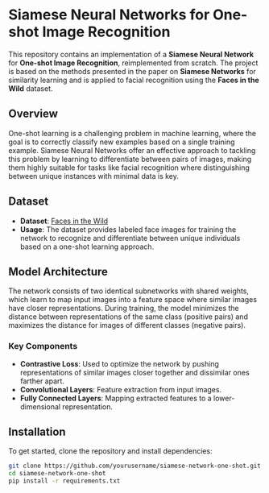 # Siamese Neural Networks for One-shot Image Recognition

This repository contains an implementation of a **Siamese Neural Network** for **One-shot Image Recognition**, reimplemented from scratch. The project is based on the methods presented in the paper on **Siamese Networks** for similarity learning and is applied to facial recognition using the **Faces in the Wild** dataset.

## Overview

One-shot learning is a challenging problem in machine learning, where the goal is to correctly classify new examples based on a single training example. Siamese Neural Networks offer an effective approach to tackling this problem by learning to differentiate between pairs of images, making them highly suitable for tasks like facial recognition where distinguishing between unique instances with minimal data is key.

## Dataset

- **Dataset**: [Faces in the Wild](http://vis-www.cs.umass.edu/lfw/)
- **Usage**: The dataset provides labeled face images for training the network to recognize and differentiate between unique individuals based on a one-shot learning approach.

## Model Architecture

The network consists of two identical subnetworks with shared weights, which learn to map input images into a feature space where similar images have closer representations. During training, the model minimizes the distance between representations of the same class (positive pairs) and maximizes the distance for images of different classes (negative pairs).

### Key Components
- **Contrastive Loss**: Used to optimize the network by pushing representations of similar images closer together and dissimilar ones farther apart.
- **Convolutional Layers**: Feature extraction from input images.
- **Fully Connected Layers**: Mapping extracted features to a lower-dimensional representation.

## Installation

To get started, clone the repository and install dependencies:

```bash
git clone https://github.com/yourusername/siamese-network-one-shot.git
cd siamese-network-one-shot
pip install -r requirements.txt

